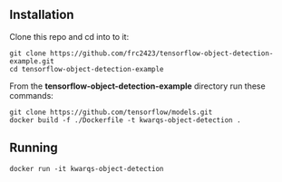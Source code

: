 ## Installation

Clone this repo and cd into to it:

```
git clone https://github.com/frc2423/tensorflow-object-detection-example.git
cd tensorflow-object-detection-example
```

From the **tensorflow-object-detection-example** directory run these commands:

```
git clone https://github.com/tensorflow/models.git
docker build -f ./Dockerfile -t kwarqs-object-detection .
```

## Running

```
docker run -it kwarqs-object-detection
```